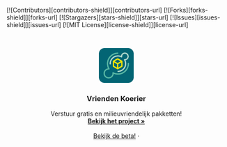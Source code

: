 [![Contributors][contributors-shield]][contributors-url]
[![Forks][forks-shield]][forks-url]
[![Stargazers][stars-shield]][stars-url]
[![Issues][issues-shield]][issues-url]
[![MIT License][license-shield]][license-url]



<!-- PROJECT LOGO -->
<br />
<p align="center">
  <a href="https://github.com/VriendenKoerier/vriendenkoerier">
    <img src="images/logo.png" alt="Logo" width="80" height="80">
  </a>

  <h3 align="center">Vrienden Koerier</h3>

  <p align="center">
    Verstuur gratis en milieuvriendelijk pakketten!
    <br />
    <a href="https://github.com/VriendenKoerier/vriendenkoerier"><strong>Bekijk het project »</strong></a>
    <br />
    <br />
    <a href="https://beta.vriendenkoerier.nl">Bekijk de beta!</a>
    ·
  </p>
</p>
